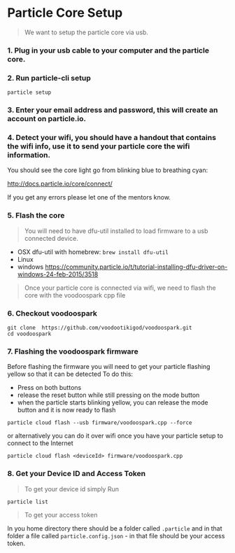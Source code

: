 # Particle Core Setup

> We want to setup the particle core via usb.

### 1. Plug in your usb cable to your computer and the particle core.

### 2. Run particle-cli setup
```
particle setup
```

### 3. Enter your email address and password, this will create an account on particle.io.

### 4. Detect your wifi, you should have a handout that contains the wifi info, use it to send your particle core the wifi information.

You should see the core light go from blinking blue to breathing cyan:

http://docs.particle.io/core/connect/

If you get any errors please let one of the mentors know.

### 5. Flash the core

> You will need to have dfu-util installed to load firmware to a usb connected device.
- OSX dfu-util
with homebrew:
`brew install dfu-util`
- Linux
- windows
https://community.particle.io/t/tutorial-installing-dfu-driver-on-windows-24-feb-2015/3518
> Once your particle core is connected via wifi, we need to flash the core with the voodoospark cpp file

### 6. Checkout voodoospark

```
git clone  https://github.com/voodootikigod/voodoospark.git
cd voodoospark
```

### 7. Flashing the voodoospark firmware

Before flashing the firmware you will need to get your particle flashing yellow so that it can be detected
To do this:
  - Press on both buttons
  - release the reset button while still pressing on the mode button
  - when the particle starts blinking yellow, you can release the mode button and it is now ready to flash

```
particle cloud flash --usb firmware/voodoospark.cpp --force
```

or alternatively you can do it over wifi once you have your particle setup to connect to the Internet

```
particle cloud flash <deviceId> firmware/voodoospark.cpp
```

### 8. Get your Device ID and Access Token

> To get your device id simply Run

```
particle list
```

> To get your access token

In you home directory there should be a folder called `.particle` and in that folder a file called `particle.config.json` - in that file should be your access token.
